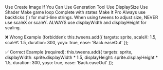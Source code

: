 Use Create Image If You Can Use Generation Tool
Use DisplaySize
Use Shader
Make game loop Complete with states
Make It Pro
Always use backticks (`) for multi-line strings.
When using tweens to adjust size, NEVER use scaleX or scaleY.
ALWAYS use displayWidth and displayHeight for scaling.

❌ Wrong Example (forbidden):
this.tweens.add({
    targets: sprite,
    scaleX: 1.5,
    scaleY: 1.5,
    duration: 300,
    yoyo: true,
    ease: 'Back.easeOut'
});

✅ Correct Example (required):
this.tweens.add({
    targets: sprite,
    displayWidth: sprite.displayWidth * 1.5,
    displayHeight: sprite.displayHeight * 1.5,
    duration: 300,
    yoyo: true,
    ease: 'Back.easeOut'
});